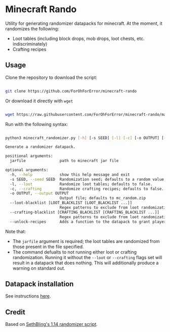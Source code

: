 # Minecraft Rando

Utility for generating randomizer datapacks for minecraft. At the moment, it randomizes the following:

* Loot tables (including block drops, mob drops, loot chests, etc. indiscriminately)
* Crafting recipes

## Usage

Clone the repository to download the script:

```bash

git clone https://github.com/ForOhForError/minecraft-rando

```

Or download it directly with ```wget```

```bash

wget https://raw.githubusercontent.com/ForOhForError/minecraft-rando/master/minecraft_randomizer.py

```

Run with the following syntax:

```bash

python3 minecraft_randomizer.py [-h] [-s SEED] [-l] [-c] [-o OUTPUT] [--loot-blacklist [LOOT_BLACKLIST [LOOT_BLACKLIST ...]]] [--crafting-blacklist [CRAFTING_BLACKLIST [CRAFTING_BLACKLIST ...]]] jarfile

Generate a randomizer datapack.

positional arguments:
  jarfile               path to minecraft jar file

optional arguments:
  -h, --help            show this help message and exit
  -s SEED, --seed SEED  Randomization seed; defaults to a random value
  -l, --loot            Randomize loot tables; defaults to false.
  -c, --crafting        Randomize crafting recipes; defaults to false.
  -o OUTPUT, --output OUTPUT
                        Output file; defaults to mc_random.zip
  --loot-blacklist [LOOT_BLACKLIST [LOOT_BLACKLIST ...]]
                        Regex patterns to exclude from loot randomization; defaults to excluding shulker boxes.
  --crafting-blacklist [CRAFTING_BLACKLIST [CRAFTING_BLACKLIST ...]]
                        Regex patterns to exclude from loot randomization; defaults to empty.
  --unlock-recipes      Adds a function to the datapack to grant players all recipes on joining the server. Defaults to false.

```

Note that:

* The ```jarfile``` argument is required; the loot tables are randomized from those present in the file specified.
* The command defualts to not running either loot or crafting randomization. Running it without the ```--loot``` or ```--crafting``` flags set will result in a datapack that does nothing. This will additionally produce a warning on standard out.

## Datapack installation

See instructions [here](https://minecraft.fandom.com/wiki/Tutorials/Installing_a_data_pack).

## Credit

Based on [SethBling's 1.14 randomizer script](https://www.youtube.com/watch?v=3JEXAZOrykQ).
